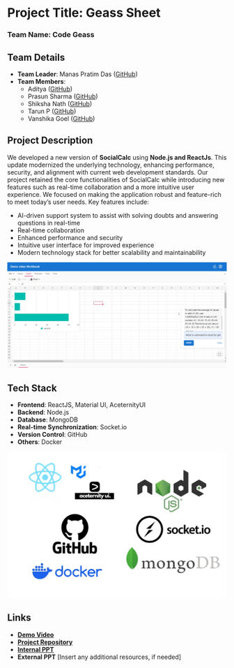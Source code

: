# Project Title: Geass Sheet

### **Team Name:** Code Geass

## Team Details

- **Team Leader**: Manas Pratim Das ([GitHub](https://github.com/2manas8))
- **Team Members**:
  - Aditya ([GitHub](https://github.com/adityasabkb))
  - Prasun Sharma ([GitHub](https://github.com/Pruhsoon))
  - Shiksha Nath ([GitHub](https://github.com/shiksha-nath))
  - Tarun P ([GitHub](https://github.com/Tarun2605))
  - Vanshika Goel ([GitHub](https://github.com/vanshugoel))

## Project Description

We developed a new version of **SocialCalc** using **Node.js and ReactJs**. This update modernized the underlying technology, enhancing performance, security, and alignment with current web development standards. Our project retained the core functionalities of SocialCalc while introducing new features such as real-time collaboration and a more intuitive user experience. We focused on making the application robust and feature-rich to meet today’s user needs. Key features include:

- AI-driven support system to assist with solving doubts and answering questions in real-time
- Real-time collaboration
- Enhanced performance and security
- Intuitive user interface for improved experience
- Modern technology stack for better scalability and maintainability

![Sheet SS](./files/sheet_ss.png)

## Tech Stack

- **Frontend**: ReactJS, Material UI, AceternityUI
- **Backend**: Node.js
- **Database**: MongoDB
- **Real-time Synchronization**: Socket.io
- **Version Control**: GitHub
- **Others**: Docker

![Tech Stack](./files/tech_stack.png)

## Links

- [**Demo Video**](https://youtu.be/P3JPsRLy_ks)
- [**Project Repository**](https://github.com/2manas8/SIH_INTERNAL_ROUND_1_CODE_GEASS)
- [**Internal PPT**](https://github.com/2manas8/SIH_INTERNAL_ROUND_1_CODE_GEASS/blob/main/files/Internal_PPT_CODE_GEASS.pdf)
- **External PPT** [Insert any additional resources, if needed]